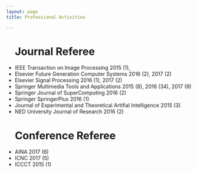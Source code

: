 ```yaml
---
layout: page
title: Professional Activities

---
```




<ul><h1>Journal Referee</h1>
<li>IEEE Transaction on Image Processing 2015 (1), </li>
<li>Elsevier Future Generation Computer Systems 2016 (2), 2017 (2)</li>
<li>Elsevier Signal Processing 2016 (1), 2017 (2)</li>
<li>Springer Multimedia Tools and Applications 2015 (8), 2016 (34), 2017 (9)</li>
<li>Springer Journal of SuperComputing 2016 (2)</li>
<li>Springer SpringerPlus 2016 (1)</li>
<li>Journal of Experimental and Theoretical Artifial Intelligence 2015 (3)</li>
<li>NED University Journal of Research 2016 (2)</li>

</ul>


<ul><h1>Conference Referee</h1>
<li>AINA 2017 (6)</li>
<li>ICNC 2017 (5)</li>
<li>ICCCT 2015 (1)</li>

</ul>
